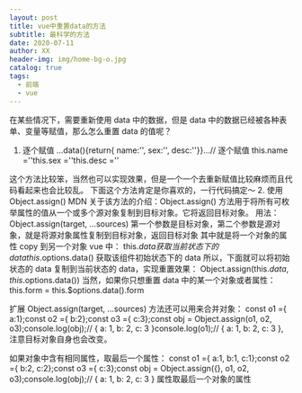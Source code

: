```yaml
---
layout: post
title: vue中重置data的方法
subtitle: 最科学的方法
date: 2020-07-11
author: XX
header-img: img/home-bg-o.jpg
catalog: true
tags:
  - 前端
  - vue
---
```


在某些情况下，需要重新使用 data 中的数据，但是 data 中的数据已经被各种表单、变量等赋值，那么怎么重置 data 的值呢？

1. 逐个赋值
   ...data(){return{ name:'', sex:'', desc:''}}...// 逐个赋值 this.name =''this.sex =''this.desc =''

这个方法比较笨，当然也可以实现效果，但是一个一个去重新赋值比较麻烦而且代码看起来也会比较乱。
下面这个方法肯定是你喜欢的，一行代码搞定～ 2. 使用 Object.assign()
MDN 关于该方法的介绍：Object.assign() 方法用于将所有可枚举属性的值从一个或多个源对象复制到目标对象。它将返回目标对象。
用法： Object.assign(target, ...sources)
第一个参数是目标对象，第二个参数是源对象，就是将源对象属性复制到目标对象，返回目标对象
其中就是将一个对象的属性 copy 到另一个对象
vue 中：
this.$data 获取当前状态下的data
this.$options.data() 获取该组件初始状态下的 data
所以，下面就可以将初始状态的 data 复制到当前状态的 data，实现重置效果：
Object.assign(this.$data, this.$options.data())
当然，如果你只想重置 data 中的某一个对象或者属性：
this.form = this.$options.data().form

扩展
Object.assign(target, ...sources) 方法还可以用来合并对象：
const o1 ={ a:1};const o2 ={ b:2};const o3 ={ c:3};const obj = Object.assign(o1, o2, o3);console.log(obj);// { a: 1, b: 2, c: 3 }console.log(o1);// { a: 1, b: 2, c: 3 }, 注意目标对象自身也会改变。

如果对象中含有相同属性，取最后一个属性：
const o1 ={ a:1, b:1, c:1};const o2 ={ b:2, c:2};const o3 ={ c:3};const obj = Object.assign({}, o1, o2, o3);console.log(obj);// { a: 1, b: 2, c: 3 } 属性取最后一个对象的属性

